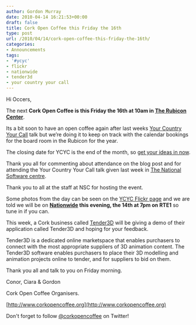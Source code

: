 ```yaml
---
author: Gordon Murray
date: 2010-04-14 16:21:53+00:00
draft: false
title: Cork Open Coffee this Friday the 16th
type: post
url: /2010/04/14/cork-open-coffee-this-friday-the-16th/
categories:
- Announcements
tags:
- '#ycyc'
- flickr
- nationwide
- tender3d
- your country your call
---
```


Hi Occers,

The next **Cork Open Coffee is this  Friday the 16th at 10am in [The Rubicon Center](http://www.rubiconcentre.ie/)**.

Its a bit soon to have an open  coffee again after last weeks [Your Country Your Call](http://yourcountryyourcall.com/) talk but we’re doing it to keep on track with the calendar bookings for the  board room in the Rubicon for the year.

The closing date for YCYC is the  end of the month, so [get your ideas in now](http://proposals.yourcountryyourcall.com/).

Thank you all for commenting  about attendance on the blog post and for attending the Your Country Your Call  talk given last week in [The National Software centre](http://www.nsc-campus.com/).

Thank you to all at the staff at NSC for hosting  the event.

Some photos from the day can be seen on the [YCYC Flickr page](http://www.flickr.com/photos/yourcountryyourcall/sets/72157623699043085/) and we are told we will be on **[Nationwide](http://www.rte.ie/news/nationwide/) this evening, the 14th at 7pm on RTE1** so tune in if you can.

This week, a Cork business called [Tender3D](http://www.tender3d.com/) will  be giving a demo of their application called Tender3D and hoping for your  feedback.

Tender3D is a  dedicated online marketspace that enables purchasers to connect with the most  appropriate suppliers of 3D animation content. The Tender3D software enables  purchasers to place their 3D modelling and animation projects online to tender,  and for suppliers to bid on them.

Thank you all and talk to you on  Friday morning.

Conor, Ciara & Gordon

Cork Open Coffee Organisers.

[http://www.corkopencoffee.org](http://www.corkopencoffee.org)

Don't forget to follow [@corkopencoffee](http://twitter.com/corkopencoffee) on Twitter!

